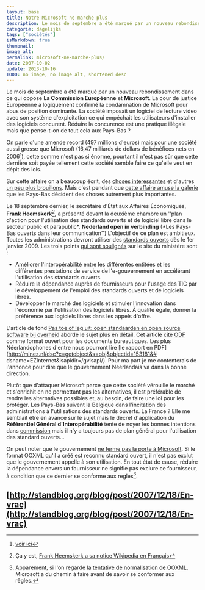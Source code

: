 ```yaml
---
layout: base
title: Notre Microsoft ne marche plus
description: Le mois de septembre a été marqué par un nouveau rebondissement dans ce qui oppose La Commission Européenne et Microsoft. La cour de justice Européenne a l
categorie: dagelijks
tags: ["sociétés"]
isMarkdown: true
thumbnail: 
image_alt: 
permalink: microsoft-ne-marche-plus/
date: 2007-10-02
update: 2013-10-16
TODO: no image, no image alt, shortened desc
---
```


Le mois de septembre a été marqué par un nouveau rebondissement dans ce qui oppose **La Commission Européenne** et **Microsoft**. La cour de justice Européenne a logiquement confirmé la condamnation de Microsoft pour abus de position dominante. La société imposait un logiciel de lecture video avec son système d'exploitation ce qui empéchait les utilisateurs d'installer des logiciels concurent. Réduire la concurence est une pratique illégale mais que pense-t-on de tout cela aux Pays-Bas ?

On parle d'une amende record (497 millions d'euros) mais pour une société aussi grosse que Microsoft (16,47 milliards de dollars de bénéfices nets en 2006[^1]), cette somme n'est pas si énorme, pourtant il n'est pas sûr que cette dernière soit payée tellement cette société semble faire ce qu'elle veut en dépit des lois.

Sur cette affaire on a beaucoup écrit, des [choses interessantes](http://www.monde-diplomatique.fr/carnet/2007-09-17-Microsoft-condamnee) et d'autres [un peu plus brouillons](http://www.lemonde.fr/web/article/0,1-0%402-3232,36-957557%4051-628862,0.html). Mais c'est pendant que [cette affaire amuse la galerie](http://www.20minutes.fr/article/182121/High-Tech-La-condamnation-de-Microsoft-ne-sert-qu-a-amuser-la-galerie.php) que les Pays-Bas décident des choses autrement plus importantes. 

Le 18 septembre dernier, le secrétaire d'État aux Affaires Économiques, **Frank Heemskerk**[^2], a présenté devant la deuxième chambre un ''plan d'action pour l'utilisation des standards ouverts et de logiciel libre dans le secteur public et parapublic*. **Nederland open in verbinding** (*Les Pays-Bas ouverts dans leur communication'') L'objectif de ce plan est ambitieux. Toutes les administrations devront utiliser des [standards ouverts](http://formats-ouverts.org/blog/2004/07/01/12-un-article-de-loi-definit-ce-que-sont-les-formats-ouverts) dès le 1er janvier 2009. Les trois points [qui sont soulignés](http://minez.nl/content.jsp?objectid=153180&rid=153176) sur le site du ministère sont :
* Améliorer l'interopérabilité entre les différentes entitées et les différentes prestations de service de l'e-gouvernement en accélérant l'utilisation des standards ouverts.
* Réduire la dépendance auprès de fournisseurs pour l'usage des TIC par le développement de l'emploi des standards ouverts et de logiciels libres.
* Développer le marché des logiciels et stimuler l'innovation dans l'économie par l'utilisation des logiciels libres. À qualité égale, donner la préférence aux logiciels libres dans les appels d'offre.

L'article de fond [Pas toe of leg uit: open standaarden en open source software bij overheid](http://minez.nl/content.jsp?objectid=153179&rid=144554) aborde le sujet plus en détail. Cet article cite [ODF](http://www.iso.org/iso/iso_catalogue/catalogue_tc/catalogue_detail.htm?csnumber=43485) comme format ouvert pour les documents bureautiques. Les plus Néerlandophones d'entre nous pourront lire [le rapport en PDF](http://minez.nl/dsc?c=getobject&s=obj&objectid=153181&# dsname=EZInternet&isapidir=/gvisapi/). Pour ma part je me contenterais de l'annonce pour dire que le gouvernement Néerlandais va dans la bonne direction.

Plutôt que d'attaquer Microsoft parce que cette société vérouille le marché et s'enrichit en ne permettant pas les alternatives, il est préférable de rendre les alternatives possibles et, au besoin, de faire une loi pour les protéger. Les Pays-Bas suivent la Belgique dans l'incitation des administrations à l'utilisations des standards ouverts. La France ? Elle me semblait être en avance sur le sujet mais le décret d'application du **Référentiel Général d'Interopérabilité** tente de noyer les bonnes intentions dans [commission](http://formats-ouverts.org/blog/2007/03/05/1127-un-decret-sur-le-rgi-est-publie) mais il n'y a toujours pas de plan général pour l'utilisation des standard ouverts...

On peut noter que le gouvernement [ne ferme pas la porte à Microsoft](http://www.zdnet.nl/news.cfm?id=73078). Si le format OOXML qu'il a créé est reconnu standard ouvert, il n'est pas exclut que le gouvernement appelle à son utilisation. En tout état de cause, réduire la dépendance envers un fournisseur ne signifie pas exclure ce fournisseur, à condition que ce dernier se conforme aux regles[^3].


[http://standblog.org/blog/post/2007/12/18/En-vrac](http://standblog.org/blog/post/2007/12/18/En-vrac)
---
[^1]: [voir ici](http://www.clubic.com/actualite-36758-resultats-microsoft-benefice-en-baisse-de-24.html)
[^2]: Ça y est, [Frank Heemskerk a sa notice Wikipedia en Français](http://fr.wikipedia.org/wiki/Frank_Heemskerk)
[^3]: Apparement, si l'on regarde la [tentative de normalisation de OOXML](http://www.noooxml.org/petition-fr). Microsoft a du chemin à faire avant de savoir se conformer aux rêgles.